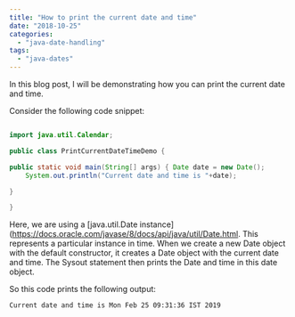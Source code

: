 ```yaml
---
title: "How to print the current date and time"
date: "2018-10-25"
categories: 
  - "java-date-handling"
tags: 
  - "java-dates"
---
```


In this blog post, I will be demonstrating how you can print the current date and time.

Consider the following code snippet:

```java

import java.util.Calendar;

public class PrintCurrentDateTimeDemo {

public static void main(String[] args) { Date date = new Date(); 
    System.out.println("Current date and time is "+date);

}

}
```


Here, we are using a [java.util.Date instance](https://docs.oracle.com/javase/8/docs/api/java/util/Date.html. This represents a particular instance in time. When we create a new Date object with the default constructor, it creates a Date object with the current date and time. The Sysout statement then prints the Date and time in this date object.

So this code prints the following output:

```
Current date and time is Mon Feb 25 09:31:36 IST 2019
```
